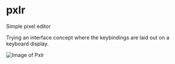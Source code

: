 # pxlr
Simple pixel editor

Trying an interface concept where the keybindings are laid out on a keyboard display. 

![Image of Pxlr](https://cdn.discordapp.com/attachments/729948010930503772/864902533725421578/pxlr_03.png)
